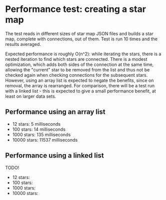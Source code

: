 Performance test: creating a star map
=====================================

The test reads in different sizes of star map JSON files and builds a star map, complete with connections, out of them. Test is run 10 times and the results averaged.

Expected performance is roughly O(n^2): while iterating the stars, there is a nested iteration to find which stars are connected. There is a modest optimization, which adds both sides of the connection at the same time, allowing the "current" star to be removed from the list and thus not be checked again when checking connections for the subsequent stars. However, using an array list is expected to negate the benefits, since on removal, the array is rearranged. For comparison, there will be a test run with a linked list - this is expected to give a small performance benefit, at least on larger data sets.

Performance using an array list
-------------------------------

- 12 stars: 5 milliseconds
- 100 stars: 14 milliseconds
- 1000 stars: 135 milliseconds
- 10000 stars: 11537 milliseconds

Performance using a linked list
-------------------------------

TODO!
- 12 stars:
- 100 stars:
- 1000 stars:
- 10000 stars:


